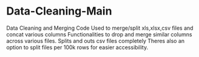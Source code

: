 # Data-Cleaning-Main
Data Cleaning and Merging Code
Used to merge/split xls,xlsx,csv files and concat various columns
Functionalities to drop and merge similar columns across various files.
Splits and outs csv files completely
Theres also an option to split files per 100k rows for easier accessibility.
